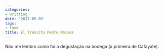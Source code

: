 ```yaml
---
categories:
- writting
date: '2017-05-09'
tags:
- food
title: El Transito Pedro Moises
---
```


Não me lembro como foi a degustação na bodega (a primeira de Cafayate).